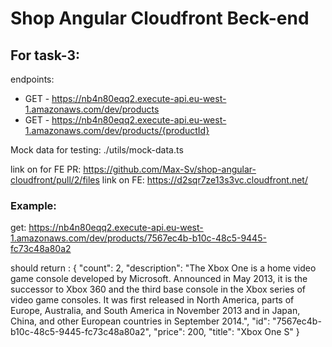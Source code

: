 # Shop Angular Cloudfront Beck-end

## For task-3:

endpoints:
- GET - https://nb4n80eqq2.execute-api.eu-west-1.amazonaws.com/dev/products
- GET - https://nb4n80eqq2.execute-api.eu-west-1.amazonaws.com/dev/products/{productId}

Mock data for testing: ./utils/mock-data.ts

link on for FE PR: https://github.com/Max-Sv/shop-angular-cloudfront/pull/2/files
link on FE: https://d2sqr7ze13s3vc.cloudfront.net/

### Example: 

get: https://nb4n80eqq2.execute-api.eu-west-1.amazonaws.com/dev/products/7567ec4b-b10c-48c5-9445-fc73c48a80a2

should return : {
"count": 2,
"description": "The Xbox One is a home video game console developed by Microsoft. Announced in May 2013, it is the successor to Xbox 360 and the third base console in the Xbox series of video game consoles. It was first released in North America, parts of Europe, Australia, and South America in November 2013 and in Japan, China, and other European countries in September 2014.",
"id": "7567ec4b-b10c-48c5-9445-fc73c48a80a2",
"price": 200,
"title": "Xbox One S"
}